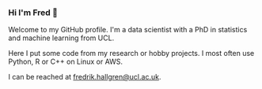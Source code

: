 ### Hi I'm Fred 👋

<!--
**cfjhallgren/cfjhallgren** is a ✨ _special_ ✨ repository because its `README.md` (this file) appears on your GitHub profile. -->

Welcome to my GitHub profile. I'm a data scientist with a PhD in statistics and machine learning from UCL.

Here I put some code from my research or hobby projects. I most often use Python, R or C++ on Linux or AWS.

I can be reached at fredrik.hallgren@ucl.ac.uk.
